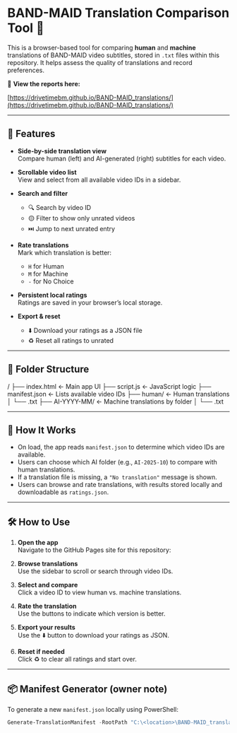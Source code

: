 ﻿# BAND-MAID Translation Comparison Tool 🎸

This is a browser-based tool for comparing **human** and **machine** translations of BAND-MAID video subtitles, stored in `.txt` files within this repository. It helps assess the quality of translations and record preferences.

🔗 **View the reports here:**

[https://drivetimebm.github.io/BAND-MAID_translations/](https://drivetimebm.github.io/BAND-MAID_translations/)

---

## 🚀 Features

- **Side-by-side translation view**  
  Compare human (left) and AI-generated (right) subtitles for each video.

- **Scrollable video list**  
  View and select from all available video IDs in a sidebar.

- **Search and filter**  
  - 🔍 Search by video ID  
  - 🟡 Filter to show only unrated videos  
  - ⏭️ Jump to next unrated entry

- **Rate translations**  
  Mark which translation is better:  
  - `H` for Human  
  - `M` for Machine  
  - `-` for No Choice

- **Persistent local ratings**  
  Ratings are saved in your browser’s local storage.

- **Export & reset**  
  - ⬇️ Download your ratings as a JSON file  
  - ♻️ Reset all ratings to unrated

---

## 📁 Folder Structure

/
├── index.html ← Main app UI
├── script.js ← JavaScript logic
├── manifest.json ← Lists available video IDs
├── human/ ← Human translations
│ └── <videoId>.txt
├── AI-YYYY-MM/ ← Machine translations by folder
│ └── <videoId>.txt

---

## 🧠 How It Works

- On load, the app reads `manifest.json` to determine which video IDs are available.
- Users can choose which AI folder (e.g., `AI-2025-10`) to compare with human translations.
- If a translation file is missing, a `"No translation"` message is shown.
- Users can browse and rate translations, with results stored locally and downloadable as `ratings.json`.

---

## 🛠 How to Use

1. **Open the app**  
   Navigate to the GitHub Pages site for this repository:  

2. **Browse translations**  
Use the sidebar to scroll or search through video IDs.

3. **Select and compare**  
Click a video ID to view human vs. machine translations.

4. **Rate the translation**  
Use the buttons to indicate which version is better.

5. **Export your results**  
Use the ⬇️ button to download your ratings as JSON.

6. **Reset if needed**  
Click ♻️ to clear all ratings and start over.

---

## 📦 Manifest Generator (owner note)

To generate a new `manifest.json` locally using PowerShell:

```powershell
Generate-TranslationManifest -RootPath "C:\<location>\BAND-MAID_translations" -OutputFile "manifest.json"
